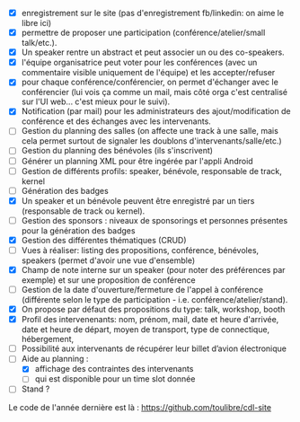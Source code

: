 - [x] enregistrement sur le site (pas d'enregistrement fb/linkedin: on aime le libre ici)
- [x] permettre de proposer une participation (conférence/atelier/small talk/etc.).
- [x] Un speaker rentre un abstract et peut associer un ou des co-speakers.
- [x] l'équipe organisatrice peut voter pour les conférences (avec un commentaire visible uniquement de l'équipe) et
  les accepter/refuser
- [x] pour chaque conférence/conférencier, on permet d'échanger avec le conférencier (lui vois ça comme un mail, mais
  côté orga c'est centralisé sur l'UI web... c'est mieux pour le suivi).
- [x] Notification (par mail) pour les administrateurs des ajout/modification de conférence et des échanges avec les
  intervenants.
- [ ] Gestion du planning des salles (on affecte une track à une salle, mais cela permet surtout de signaler les
  doublons d'intervenants/salle/etc.)
- [ ] Gestion du planning des bénévoles (ils s'inscrivent)
- [ ] Générer un planning XML pour être ingérée par l'appli Android
- [ ] Gestion de différents profils: speaker, bénévole, responsable de track, kernel
- [ ] Génération des badges
- [x] Un speaker et un bénévole peuvent être enregistré par un tiers (responsable de track ou kernel).
- [ ] Gestion des sponsors : niveaux de sponsorings et personnes présentes pour la génération des badges
- [x] Gestion des différentes thématiques (CRUD)
- [ ] Vues à réaliser: listing des propositions, conférence, bénévoles, speakers (permet d'avoir une vue d'ensemble)
- [x] Champ de note interne sur un speaker (pour noter des préférences par exemple) et sur une proposition de
  conférence
- [ ] Gestion de la date d'ouverture/fermeture de l'appel à conférence (différente selon le type de participation -
  i.e. conférence/atelier/stand).
- [x] On propose par défaut des propositions du type: talk, workshop, booth
- [x] Profil des intervenenants: nom, prénom, mail, date et heure d'arrivée, date et heure de départ, moyen de
  transport, type de connectique, hébergement,
- [ ] Possibilité aux intervenants de récupérer leur billet d’avion électronique
- [ ] Aide au planning :
    - [x]  affichage des contraintes des intervenants
    - [ ]  qui est disponible pour un time slot donnée
- [ ] Stand ?

Le code de l'année dernière est là : https://github.com/toulibre/cdl-site
